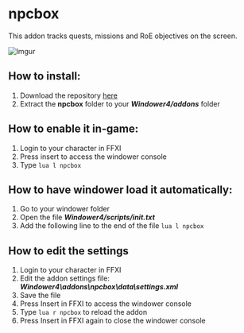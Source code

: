 # npcbox
This addon tracks quests, missions and RoE objectives on the screen.

![Imgur](https://i.imgur.com/Vjqqd7K.png)

## How to install:
1. Download the repository [here](https://github.com/azamorapl/Lua/archive/personal.zip)
2. Extract the **npcbox** folder to your **_Windower4/addons_** folder

## How to enable it in-game:
1. Login to your character in FFXI
2. Press insert to access the windower console
3. Type ``` lua l npcbox ```

## How to have windower load it automatically:
1. Go to your windower folder
2. Open the file **_Windower4/scripts/init.txt_**
3. Add the following line to the end of the file ``` lua l npcbox ```

## How to edit the settings
1. Login to your character in FFXI
2. Edit the addon settings file: **_Windower4\addons\npcbox\data\settings.xml_**
3. Save the file
4. Press Insert in FFXI to access the windower console
5. Type ``` lua r npcbox ``` to reload the addon
6. Press Insert in FFXI again to close the windower console
